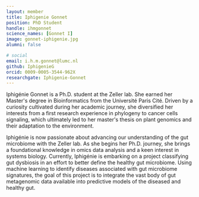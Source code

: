 ```yaml
---
layout: member
title: Iphigenie Gonnet
position: PhD Student
handle: ihmgonnet
science_names: [Gonnet I]
image: gonnet-iphigenie.jpg
alumni: false

# social
email: i.h.m.gonnet@lumc.nl
github: IphigenieG
orcid: 0009-0005-3544-962X
researchgate: Iphigenie-Gonnet
---
```


Iphigénie Gonnet is a Ph.D. student at the Zeller lab. She earned her Master's degree in Bioinformatics from the Université Paris Cité. Driven by a curiosity cultivated during her academic journey, she diversified her interests from a first research experience in phylogeny to cancer cells signaling, which ultimately led to her master's thesis on plant genomics and their adaptation to the environment.

Iphigénie is now passionate about advancing our understanding of the gut microbiome with the Zeller lab. As she begins her Ph.D. journey, she brings a foundational knowledge in omics data analysis and a keen interest in systems biology. Currently, Iphigénie is embarking on a project classifying gut dysbiosis in an effort to better define the healthy gut microbiome. Using machine learning to identify diseases associated with gut microbiome signatures, the goal of this project is to integrate the vast body of gut metagenomic data available into predictive models of the diseased and healthy gut.

